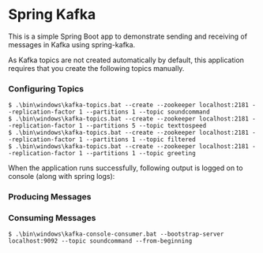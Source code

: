 # Spring Kafka

This is a simple Spring Boot app to demonstrate sending and receiving of messages in Kafka using spring-kafka.

As Kafka topics are not created automatically by default, this application requires that you create the following topics manually.

### Configuring Topics

`$ .\bin\windows\kafka-topics.bat --create --zookeeper localhost:2181 --replication-factor 1 --partitions 1 --topic soundcommand`<br>
`$ .\bin\windows\kafka-topics.bat --create --zookeeper localhost:2181 --replication-factor 1 --partitions 5 --topic texttospeed`<br>
`$ .\bin\windows\kafka-topics.bat --create --zookeeper localhost:2181 --replication-factor 1 --partitions 1 --topic filtered`<br>
`$ .\bin\windows\kafka-topics.bat --create --zookeeper localhost:2181 --replication-factor 1 --partitions 1 --topic greeting`<br>

When the application runs successfully, following output is logged on to console (along with spring logs):

### Producing Messages

### Consuming Messages

`$ .\bin\windows\kafka-console-consumer.bat --bootstrap-server localhost:9092 --topic soundcommand --from-beginning`<br>


